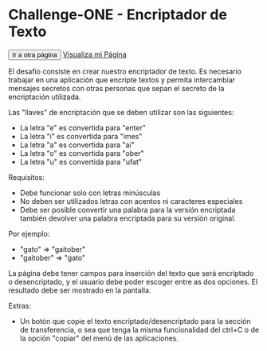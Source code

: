 # Challenge-ONE - Encriptador de Texto
<button onclick="location.href='https://ldp33.github.io/Challenge-ONE-Encriptador-de-Texto/'">Ir a otra página</button>
<a href="https://ldp33.github.io/Challenge-ONE-Encriptador-de-Texto/">Visualiza mi Página</a>

 <p>El desafio consiste en crear nuestro encriptador de texto. Es necesario trabajar en una aplicación que encripte textos y permita intercambiar mensajes secretos con otras personas que sepan el secreto de la encriptación utilizada.</p>
  <p>Las "llaves" de encriptación que se deben utilizar son las siguientes:</p>
  <ul>
    <li>La letra "e" es convertida para "enter"</li>
    <li>La letra "i" es convertida para "imes"</li>
    <li>La letra "a" es convertida para "ai"</li>
    <li>La letra "o" es convertida para "ober"</li>
    <li>La letra "u" es convertida para "ufat"</li>
  </ul>
  <p>Requisitos:</p>
  <ul>
    <li>Debe funcionar solo con letras minúsculas</li>
    <li>No deben ser utilizados letras con acentos ni caracteres especiales</li>
    <li>Debe ser posible convertir una palabra para la versión encriptada también devolver una palabra encriptada para su versión original.</li>
  </ul>
  <p>Por ejemplo:</p>
  <ul>
    <li>"gato" => "gaitober"</li>
    <li>"gaitober" => "gato"</li>
  </ul>
  <p>La página debe tener campos para inserción del texto que será encriptado o desencriptado, y el usuario debe poder escoger entre as dos opciones. El resultado debe ser mostrado en la pantalla.</p>
  <p>Extras:</p>
  <ul>
    <li>Un botón que copie el texto encriptado/desencriptado para la sección de transferencia, o sea que tenga la misma funcionalidad del ctrl+C o de la opción "copiar" del menú de las aplicaciones.</li>
  </ul>
  
